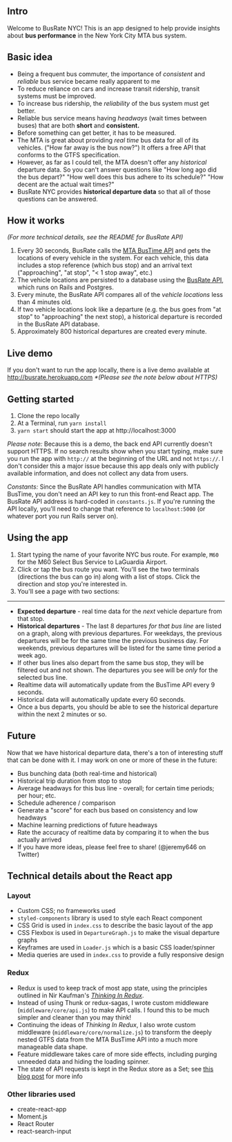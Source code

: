 ## Intro

Welcome to BusRate NYC!  This is an app designed to help provide insights about __bus performance__ in the New York City MTA bus system.

## Basic idea

* Being a frequent bus commuter, the importance of _consistent_ and _reliable_ bus service became really apparent to me
* To reduce reliance on cars and increase transit ridership, transit systems must be improved.
* To increase bus ridership, the _reliability_ of the bus system must get better.
* Reliable bus service means having _headways_ (wait times between buses) that are both __short__ and __consistent.__
* Before something can get better, it has to be measured.
* The MTA is great about providing _real time_ bus data for all of its vehicles.  ("How far away is the bus now?")  It offers a free API that conforms to the GTFS specification.
* However, as far as I could tell, the MTA doesn't offer any _historical_ departure data.  So you can't answer questions like "How long ago did the bus depart?" "How well does this bus adhere to its schedule?" "How decent are the actual wait times?"
* BusRate NYC provides __historical departure data__ so that all of those questions can be answered.

## How it works

_(For more technical details, see the README for BusRate API)_

1. Every 30 seconds, BusRate calls the [MTA BusTime API](http://bustime.mta.info/wiki/Developers/SIRIVehicleMonitoring) and gets the locations of every vehicle in the system.  For each vehicle, this data includes a stop reference (which bus stop) and an arrival text ("approaching", "at stop", "< 1 stop away", etc.)
2. The vehicle locations are persisted to a database using the [BusRate API](https://github.com/jeremylenz/busrate-api), which runs on Rails and Postgres.
3. Every minute, the BusRate API compares all of the _vehicle locations_ less than 4 minutes old.
4. If two vehicle locations look like a departure (e.g. the bus goes from "at stop" to "approaching" the next stop), a historical departure is recorded in the BusRate API database.
5. Approximately 800 historical departures are created every minute.

## Live demo

If you don't want to run the app locally, there is a live demo available at http://busrate.herokuapp.com  _*(Please see the note below about HTTPS)_

## Getting started

1. Clone the repo locally
2. At a Terminal, run `yarn install`
3. `yarn start` should start the app at http://localhost:3000

_Please note:_ Because this is a demo, the back end API currently doesn't support HTTPS.  If no search results show when you start typing, make sure you run the app with `http://` at the beginning of the URL and not `https://`.  I don't consider this a major issue because this app deals only with publicly available information, and does not collect any data from users.

_Constants:_ Since the BusRate API handles communication with MTA BusTime, you don't need an API key to run this front-end React app.  The BusRate API address is hard-coded in `constants.js`.  If you're running the API locally, you'll need to change that reference to `localhost:5000` (or whatever port you run Rails server on).

## Using the app

1. Start typing the name of your favorite NYC bus route.  For example, `M60` for the M60 Select Bus Service to LaGuardia Airport.
2. Click or tap the bus route you want.  You'll see the two terminals (directions the bus can go in) along with a list of stops.  Click the direction and stop you're interested in.
3. You'll see a page with two sections:

-----

* __Expected departure__ - real time data for the _next_ vehicle departure from that stop.
* __Historical departures__ - The last 8 departures _for that bus line_ are listed on a graph, along with previous departures.  For weekdays, the previous departures will be for the same time the previous business day.  For weekends, previous departures will be listed for the same time period a week ago.
* If other bus lines also depart from the same bus stop, they will be filtered out and not shown.  The departures you see will be _only_ for the selected bus line.
* Realtime data will automatically update from the BusTime API every 9 seconds.
* Historical data will automatically update every 60 seconds.
* Once a bus departs, you should be able to see the historical departure within the next 2 minutes or so.

## Future

Now that we have historical departure data, there's a ton of interesting stuff that can be done with it.  I may work on one or more of these in the future:

* Bus bunching data (both real-time and historical)
* Historical trip duration from stop to stop
* Average headways for this bus line - overall; for certain time periods; per hour; etc.
* Schedule adherence / comparison
* Generate a "score" for each bus based on consistency and low headways
* Machine learning predictions of future headways
* Rate the accuracy of realtime data by comparing it to when the bus actually arrived
* If you have more ideas, please feel free to share!  (@jeremy646 on Twitter)

## Technical details about the React app

### Layout

* Custom CSS; no frameworks used
* `styled-components` library is used to style each React component
* CSS Grid is used in `index.css` to describe the basic layout of the app
* CSS Flexbox is used in `DepartureGraph.js` to make the visual departure graphs
* Keyframes are used in `Loader.js` which is a basic CSS loader/spinner
* Media queries are used in `index.css` to provide a fully responsive design

### Redux

* Redux is used to keep track of most app state, using the principles outlined in Nir Kaufman's [_Thinking In Redux_](https://leanpub.com/thinking-in-Redux).
* Instead of using Thunk or redux-sagas, I wrote custom middleware (`middleware/core/api.js`) to make API calls.  I found this to be much simpler and cleaner than you may think!
* Continuing the ideas of _Thinking In Redux_, I also wrote custom middleware (`middleware/core/normalize.js`) to transform the deeply nested GTFS data from the MTA BusTime API into a much more manageable data shape.
* Feature middleware takes care of more side effects, including purging unneeded data and hiding the loading spinner.
* The state of API requests is kept in the Redux store as a Set; see [this blog post](https://medium.com/@jeremylenz/using-javascript-sets-in-a-redux-store-5ea10e882719) for more info

### Other libraries used

* create-react-app
* Moment.js
* React Router
* react-search-input
